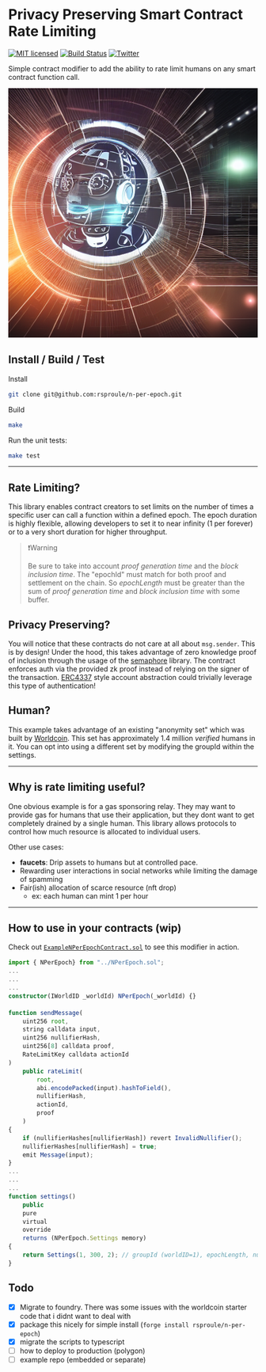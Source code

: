 [licence-badge]: https://img.shields.io/github/license/rsproule/n-per-epoch?color=blue
[licence-url]: https://github.com/rsproule/n-per-epoch/blob/main/LICENSE
[actions-badge]: https://github.com/rsproule/n-per-epoch/actions/workflows/test.yml/badge.svg
[actions-url]: https://github.com/rsproule/n-per-epoch/actions/workflows/test.yml
[twitter-badge]: https://img.shields.io/twitter/follow/sproule_
[twitter-url]: https://twitter.com/sproule_
[local-example-url]: src/test/ExampleNPerEpochContract.sol
[worldid-docs]: https://docs.worldcoin.org/
[semaphore-link]: https://semaphore.appliedzkp.org/
[erc4337-link]: https://eips.ethereum.org/EIPS/eip-4337/

# Privacy Preserving Smart Contract Rate Limiting

[![MIT licensed][licence-badge]][licence-url]
[![Build Status][actions-badge]][actions-url]
[![Twitter][twitter-badge]][twitter-url]

Simple contract modifier to add the ability to rate limit humans on any smart contract function call.

<p align="center">
 <img src="assets/logo-n-per-epoch.png">
</p>

## Install / Build / Test

Install

``` sh
git clone git@github.com:rsproule/n-per-epoch.git
```

Build

``` sh
make 
```

Run the unit tests:

``` sh
make test
```

---

## Rate Limiting?

This library enables contract creators to set limits on the number of times a specific user can call a function within a defined epoch. The epoch duration is highly flexible, allowing developers to set it to near infinity (1 per forever) or to a very short duration for higher throughput.
> ❗️Warning
>
> Be sure to take into account _proof generation time_ and the _block inclusion time_. The "epochId" must match for both proof and settlement on the chain. So _epochLength_ must be greater than the sum of _proof generation time_ and _block inclusion time_ with some buffer.
>

## Privacy Preserving?

You will notice that these contracts do not care at all about `msg.sender`. This is by design! Under the hood, this
takes advantage of zero knowledge proof of inclusion through the usage of the [semaphore][semaphore-link] library.
The contract enforces auth via the provided zk proof instead of relying on the signer of the transaction. [ERC4337][erc4337-link]
style account abstraction could trivially leverage this type of authentication!

## Human?

This example takes advantage of an existing "anonymity set" which was built by [Worldcoin][worldid-docs]. This set has
approximately 1.4 million _verified_ humans in it. You can opt into using a different set by modifying the groupId
within the settings.

---

## Why is rate limiting useful?

One obvious example is for a gas sponsoring relay. They may want to provide gas for humans that use their application,
but they dont want to get completely drained by a single human. This library allows protocols to control how much resource
is allocated to individual users.

Other use cases:

- __faucets__: Drip assets to humans but at controlled pace.
- Rewarding user interactions in social networks while limiting the damage of spamming
- Fair(ish) allocation of scarce resource (nft drop)
  - ex: each human can mint 1 per hour

---

## How to use in your contracts (wip)

Check out [`ExampleNPerEpochContract.sol`][local-example-url] to see this modifier in action.

``` ts
import { NPerEpoch} from "../NPerEpoch.sol";
...
...
...
constructor(IWorldID _worldId) NPerEpoch(_worldId) {}

function sendMessage(
    uint256 root,
    string calldata input,
    uint256 nullifierHash,
    uint256[8] calldata proof,
    RateLimitKey calldata actionId
)
    public rateLimit(
        root, 
        abi.encodePacked(input).hashToField(), 
        nullifierHash, 
        actionId, 
        proof
    )
{
    if (nullifierHashes[nullifierHash]) revert InvalidNullifier();
    nullifierHashes[nullifierHash] = true;
    emit Message(input);
}
...
...
...
function settings()
    public
    pure
    virtual
    override
    returns (NPerEpoch.Settings memory)
{
    return Settings(1, 300, 2); // groupId (worldID=1), epochLength, numPerEpoch)
}
```

## Todo

- [x] Migrate to foundry. There was some issues with the worldcoin starter code that i didnt want to deal with
- [x] package this nicely for simple install (`forge install rsproule/n-per-epoch`)
- [x] migrate the scripts to typescript
- [ ] how to deploy to production (polygon)
- [ ] example repo (embedded or separate)
